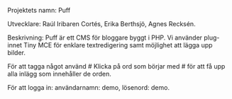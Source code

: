 Projektets namn: Puff

Utvecklare: Raúl Iribaren Cortés, Erika Berthsjö, Agnes Recksén.

Beskrivning: Puff är ett CMS för bloggare byggt i PHP. Vi använder plug-innet Tiny MCE för enklare textredigering samt möjlighet att lägga upp bilder.  

För att tagga något använd #
Klicka på ord som börjar med # för att få upp alla inlägg som innehåller de orden.

För att logga in: användarnamn: demo, lösenord: demo.
